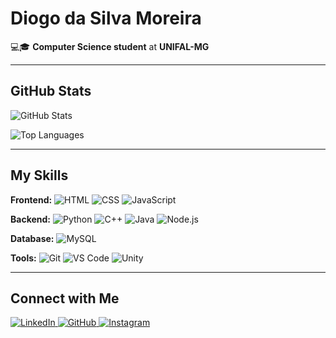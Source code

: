 # Diogo da Silva Moreira

💻🎓 **Computer Science student** at **UNIFAL-MG**  

---

## GitHub Stats
![GitHub Stats](https://github-readme-stats.vercel.app/api?username=DiogoSilvaMoreira&show_icons=true&title_color=2f80ed&text_color=434d58&icon_color=4c71f2&bg_color=0d1117&hide_border=true&custom_title=Diogo's%20GitHub%20Stats)

![Top Languages](https://github-readme-stats.vercel.app/api/top-langs/?username=DiogoSilvaMoreira&layout=compact&langs_count=8&bg_color=0d1117&text_color=434d58&title_color=2f80ed&hide_border=true)

---

## My Skills
<p align="left">
  <strong>Frontend:</strong>  
  <img src="https://img.shields.io/badge/HTML-%23E34F26?style=for-the-badge&logo=html5&logoColor=white" alt="HTML">
  <img src="https://img.shields.io/badge/CSS-%231572B6?style=for-the-badge&logo=css3&logoColor=white" alt="CSS">
  <img src="https://img.shields.io/badge/JavaScript-%23F7DF1E?style=for-the-badge&logo=javascript&logoColor=black" alt="JavaScript">
</p>

<p align="left">
  <strong>Backend:</strong>  
  <img src="https://img.shields.io/badge/Python-%233776AB?style=for-the-badge&logo=python&logoColor=white" alt="Python">
  <img src="https://img.shields.io/badge/C++-%2300599C?style=for-the-badge&logo=cplusplus&logoColor=white" alt="C++">
  <img src="https://img.shields.io/badge/Java-%23FF7800?style=for-the-badge&logo=java&logoColor=white" alt="Java">
  <img src="https://img.shields.io/badge/Node.js-%23339933?style=for-the-badge&logo=nodedotjs&logoColor=white" alt="Node.js">
</p>

<p align="left">
  <strong>Database:</strong> 
  <img src="https://img.shields.io/badge/MySQL-%234479A1?style=for-the-badge&logo=mysql&logoColor=white" alt="MySQL">
</p>

<p align="left">
  <strong>Tools:</strong>  
  <img src="https://img.shields.io/badge/Git-%23F05032?style=for-the-badge&logo=git&logoColor=white" alt="Git">
  <img src="https://img.shields.io/badge/VS%20Code-%23007ACC?style=for-the-badge&logo=visualstudiocode&logoColor=white" alt="VS Code">
  <img src="https://img.shields.io/badge/Unity-%23000000?style=for-the-badge&logo=unity&logoColor=white" alt="Unity">
</p>

---

## Connect with Me
<p align="left">
  <a href="https://linkedin.com/in/diogo-da-silva-moreira" target="_blank">
    <img src="https://img.shields.io/badge/-LinkedIn-%230077B5?style=for-the-badge&logo=linkedin&logoColor=white" alt="LinkedIn">
  </a>
  <a href="https://github.com/DiogoSilvaMoreira" target="_blank">
    <img src="https://img.shields.io/badge/-GitHub-%23181717?style=for-the-badge&logo=github&logoColor=white" alt="GitHub">
  </a>
  <a href="https://instagram.com/diogo_moreirak" target="_blank">
    <img src="https://img.shields.io/badge/-Instagram-%23E4405F?style=for-the-badge&logo=instagram&logoColor=white" alt="Instagram">
  </a>
</p>
